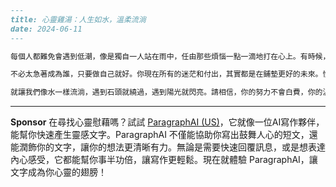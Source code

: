 ```markdown
---
title: 心靈雞湯：人生如水，溫柔流淌
date: 2024-06-11
---

每個人都難免會遇到低潮，像是獨自一人站在雨中，任由那些煩惱一點一滴地打在心上。有時候，真的很想問一句：「我們什麼時候才能過上想要的生活？」事實上，人生從來沒有標準答案。每一個人都有自己的節奏，都在自己的路上努力著。你羨慕別人的光芒，但你不知道他也有屬於自己的黑夜。

不必太急著成為誰，只要做自己就好。你現在所有的迷茫和付出，其實都是在鋪墊更好的未來。慢慢來吧，別太用力催促自己。學著欣賞當下擁有的一切，哪怕只是微小的幸福：一杯溫熱的咖啡、一場深夜的好夢，一個關心你的朋友。這些日常的溫柔，都是生活悄悄給你的禮物。

就讓我們像水一樣流淌，遇到石頭就繞過，遇到陽光就閃亮。請相信，你的努力不會白費，你的溫柔終會被世界溫柔以待。
```



---

**Sponsor**
在尋找心靈慰藉嗎？試試 [ParagraphAI (US)](https://pollinations.ai/redirect-nexad/3icOt7us?user_id=36901823)，它就像一位AI寫作夥伴，能幫你快速產生靈感文字。ParagraphAI 不僅能協助你寫出鼓舞人心的短文，還能潤飾你的文字，讓你的想法更清晰有力。無論是需要快速回覆訊息，或是想表達內心感受，它都能幫你事半功倍，讓寫作更輕鬆。現在就體驗 ParagraphAI，讓文字成為你心靈的翅膀！